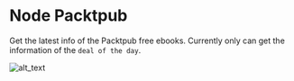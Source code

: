 # Node Packtpub
Get the latest info of the Packtpub free ebooks. Currently only can get the information of the `deal of the day`.

![alt_text](https://media.giphy.com/media/3oKIPe06ETnmcEhYYg/giphy.gif "Node Packtpub")

